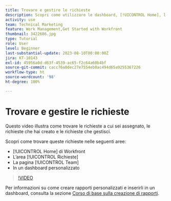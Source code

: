 ```yaml
---
title: Trovare e gestire le richieste
description: Scopri come utilizzare le dashboard, [!UICONTROL Home], l’area [!UICONTROL Richieste] e la pagina [!UICONTROL Team] per trovare le richieste in entrata effettuate tramite una coda di richieste.
activity: use
team: Technical Marketing
feature: Work Management,Get Started with Workfront
thumbnail: 3422686.jpg
type: Tutorial
role: User
level: Beginner
last-substantial-update: 2023-08-10T00:00:00Z
jira: KT-10143
exl-id: 45956a0d-d63f-4539-ac65-f2c64a60b4bf
source-git-commit: cacc76a0dec27e7554eb0ac494d65a9255367226
workflow-type: ht
source-wordcount: '98'
ht-degree: 100%

---
```


# Trovare e gestire le richieste

Questo video illustra come trovare le richieste a cui sei assegnato, le richieste che hai creato e le richieste che gestisci.

Scopri come trovare queste richieste nelle seguenti aree:

* [!UICONTROL Home] di Workfront
* L’area [!UICONTROL Richieste]
* La pagina [!UICONTROL Team]
* In un dashboard personalizzato


>[!VIDEO](https://video.tv.adobe.com/v/3422686/?quality=12&learn=on)

Per informazioni su come creare rapporti personalizzati e inserirli in un dashboard, consulta la sezione [Corso di base sulla creazione di rapporti](https://experienceleague.adobe.com/docs/workfront-course-map/using/learning-programs/basic-report-creation-program.html?lang=it).
